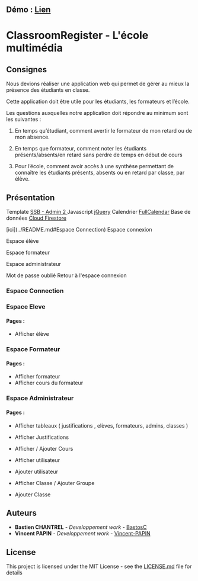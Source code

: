 ## Démo : [Lien](https://portfolio-bastien-chantrel.000webhostapp.com/index.html)



# ClassroomRegister - L'école multimédia

## Consignes

Nous devions réaliser une application web qui permet de gérer au mieux la présence des étudiants en classe.

Cette application doit être utile pour les étudiants, les formateurs et l’école.

Les questions auxquelles notre application doit répondre au minimum sont les suivantes :

1. En temps qu’étudiant, comment avertir le formateur de mon retard ou de mon absence.

2. En temps que formateur, comment noter les étudiants présents/absents/en retard sans perdre de temps en début de cours

3. Pour l’école, comment avoir accès à une synthèse permettant de connaître les étudiants présents, absents ou en retard par classe, par élève.


## Présentation

Template [SSB - Admin 2 ](https://github.com/BlackrockDigital/startbootstrap-sb-admin-2)
Javascript [jQuery](https://jquery.com/) 
Calendrier [FullCalendar](https://fullcalendar.io/)
Base de données [Cloud Firestore](https://firebase.google.com/docs/firestore)



[ici](../README.md#Espace Connection)
Espace connexion

Espace élève

Espace formateur

Espace administrateur

Mot de passe oublié
Retour à l'espace connexion








### Espace Connection

### Espace Eleve

#### Pages : 
-  Afficher élève

### Espace Formateur

#### Pages : 
- Afficher formateur
- Afficher cours du formateur

### Espace Administrateur

#### Pages : 
- Afficher tableaux (  justifications , elèves, formateurs, admins, classes )

- Afficher Justifications
- Afficher / Ajouter Cours

- Afficher utilisateur
- Ajouter utilisateur

- Afficher Classe / Ajouter Groupe
- Ajouter Classe

## Auteurs

* **Bastien CHANTREL** - *Developpement work* - [BastosC](https://github.com/BastosC)
* **Vincent PAPIN** - *Developpement work* - [Vincent-PAPIN](https://github.com/Vincent-PAPIN)


## License

This project is licensed under the MIT License - see the [LICENSE.md](LICENSE.md) file for details


